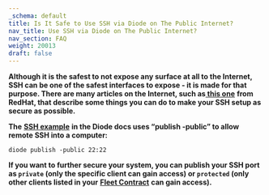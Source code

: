 ```yaml
---
_schema: default
title: Is It Safe to Use SSH via Diode on The Public Internet?
nav_title: Use SSH via Diode on The Public Internet?
nav_section: FAQ
weight: 20013
draft: false
---
```

**Although it is the safest to not expose any surface at all to the Internet, SSH can be one of the safest interfaces to expose - it is made for that purpose. There are many articles on the Internet, such as**<a href="https://www.redhat.com/sysadmin/eight-ways-secure-ssh" target="_blank" rel="noopener"><strong> this one</strong></a> **from RedHat, that describe some things you can do to make your SSH setup as secure as possible.**

**The** <a href="https://support.diode.io/article/ub9xrruimv" target="_blank" rel="noopener"><strong>SSH example</strong></a> **in the Diode docs uses “publish -public” to allow remote SSH into a computer:**

```
diode publish -public 22:22
```

**If you want to further secure your system, you can publish your SSH port as `private` (only the specific client can gain access) or `protected` (only other clients listed in your** [**Fleet Contract**](https://network.docs.diode.io/docs/faq/what-is-a-fleet-contract/) **can gain access).**